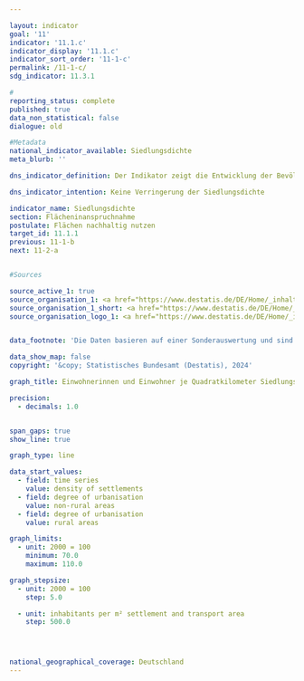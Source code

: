 ```yaml
---

layout: indicator        
goal: '11'        
indicator: '11.1.c'        
indicator_display: '11.1.c'        
indicator_sort_order: '11-1-c'        
permalink: /11-1-c/        
sdg_indicator: 11.3.1        

#
reporting_status: complete        
published: true        
data_non_statistical: false        
dialogue: old

#Metadata        
national_indicator_available: Siedlungsdichte  
meta_blurb: ''      

dns_indicator_definition: Der Indikator zeigt die Entwicklung der Bevölkerung je Quadratkilometer Siedlungs- und Verkehrsfläche im Vergleich zum Basisjahr 2000.        

dns_indicator_intention: Keine Verringerung der Siedlungsdichte            

indicator_name: Siedlungsdichte        
section: Flächeninanspruchnahme        
postulate: Flächen nachhaltig nutzen        
target_id: 11.1.1        
previous: 11-1-b        
next: 11-2-a        


#Sources        

source_active_1: true
source_organisation_1: <a href="https://www.destatis.de/DE/Home/_inhalt.html" target="_blank">Statistisches Bundesamt</a>
source_organisation_1_short: <a href="https://www.destatis.de/DE/Home/_inhalt.html" target="_blank">Statistisches Bundesamt</a>
source_organisation_logo_1: <a href="https://www.destatis.de/DE/Home/_inhalt.html" target="_blank"><img src="https://dns-indikatoren.de/public/OrgImgDe/destatis.png" alt="Statistisches Bundesamt" title=" Klicken Sie hier um zur Homepage der Organisation Statistisches Bundesamt zu gelangen." style="height:60px; width:148px; border:transparent"/></a>


data_footnote: 'Die Daten basieren auf einer Sonderauswertung und sind nicht öffentlich zugänglich.'  

data_show_map: false        
copyright: '&copy; Statistisches Bundesamt (Destatis), 2024'        

graph_title: Einwohnerinnen und Einwohner je Quadratkilometer Siedlungs- und Verkehrsfläche

precision:
  - decimals: 1.0


span_gaps: true        
show_line: true        

graph_type: line        

data_start_values:
  - field: time series
    value: density of settlements
  - field: degree of urbanisation
    value: non-rural areas
  - field: degree of urbanisation
    value: rural areas        

graph_limits:
  - unit: 2000 = 100
    minimum: 70.0
    maximum: 110.0        

graph_stepsize:
  - unit: 2000 = 100
    step: 5.0

  - unit: inhabitants per m² settlement and transport area
    step: 500.0




national_geographical_coverage: Deutschland                
---
```

